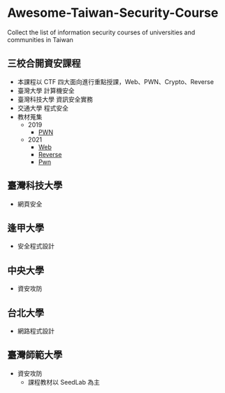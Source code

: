 # Awesome-Taiwan-Security-Course
Collect the list of information security courses of universities and communities in Taiwan



## 三校合開資安課程
  - 本課程以 CTF 四大面向進行重點授課，Web、PWN、Crypto、Reverse
  - 臺灣大學 計算機安全
  - 臺灣科技大學 資訊安全實務
  - 交通大學 程式安全
  - 教材蒐集
    - 2019
      - [PWN](https://github.com/yuawn/NTU-Computer-Security)
    - 2021
      - [Web](https://github.com/splitline/How-to-Hack-Websites)
      - [Reverse](https://github.com/LJP-TW/NYCU-Secure-Programming)
      - [Pwn](https://github.com/u1f383/Software-Security-2021)


## 臺灣科技大學
- 網頁安全


## 逢甲大學
- 安全程式設計


## 中央大學
- 資安攻防


## 台北大學
- 網路程式設計


## 臺灣師範大學
- 資安攻防
  - 課程教材以 SeedLab 為主 
